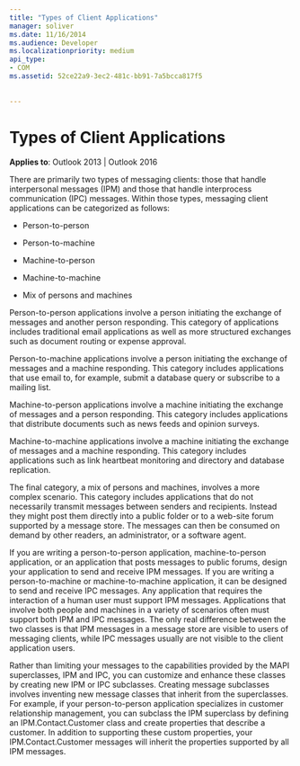 ```yaml
---
title: "Types of Client Applications"
manager: soliver
ms.date: 11/16/2014
ms.audience: Developer
ms.localizationpriority: medium
api_type:
- COM
ms.assetid: 52ce22a9-3ec2-481c-bb91-7a5bcca817f5
 
 
---
```


# Types of Client Applications

  
  
**Applies to**: Outlook 2013 | Outlook 2016 
  
There are primarily two types of messaging clients: those that handle interpersonal messages (IPM) and those that handle interprocess communication (IPC) messages. Within those types, messaging client applications can be categorized as follows:
  
- Person-to-person
    
- Person-to-machine
    
- Machine-to-person
    
- Machine-to-machine
    
- Mix of persons and machines
    
Person-to-person applications involve a person initiating the exchange of messages and another person responding. This category of applications includes traditional email applications as well as more structured exchanges such as document routing or expense approval.
  
Person-to-machine applications involve a person initiating the exchange of messages and a machine responding. This category includes applications that use email to, for example, submit a database query or subscribe to a mailing list.
  
Machine-to-person applications involve a machine initiating the exchange of messages and a person responding. This category includes applications that distribute documents such as news feeds and opinion surveys.
  
Machine-to-machine applications involve a machine initiating the exchange of messages and a machine responding. This category includes applications such as link heartbeat monitoring and directory and database replication.
  
The final category, a mix of persons and machines, involves a more complex scenario. This category includes applications that do not necessarily transmit messages between senders and recipients. Instead they might post them directly into a public folder or to a web-site forum supported by a message store. The messages can then be consumed on demand by other readers, an administrator, or a software agent.
  
If you are writing a person-to-person application, machine-to-person application, or an application that posts messages to public forums, design your application to send and receive IPM messages. If you are writing a person-to-machine or machine-to-machine application, it can be designed to send and receive IPC messages. Any application that requires the interaction of a human user must support IPM messages. Applications that involve both people and machines in a variety of scenarios often must support both IPM and IPC messages. The only real difference between the two classes is that IPM messages in a message store are visible to users of messaging clients, while IPC messages usually are not visible to the client application users. 
  
Rather than limiting your messages to the capabilities provided by the MAPI superclasses, IPM and IPC, you can customize and enhance these classes by creating new IPM or IPC subclasses. Creating message subclasses involves inventing new message classes that inherit from the superclasses. For example, if your person-to-person application specializes in customer relationship management, you can subclass the IPM superclass by defining an IPM.Contact.Customer class and create properties that describe a customer. In addition to supporting these custom properties, your IPM.Contact.Customer messages will inherit the properties supported by all IPM messages.
  

